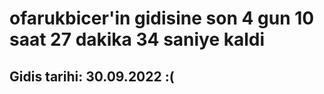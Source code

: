 # ofarukbicer'in gidisine son 4 gun 10 saat 27 dakika 34 saniye kaldi

## Gidis tarihi: 30.09.2022 :(